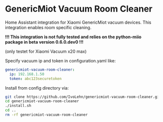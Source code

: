 # GenericMiot Vacuum Room Cleaner

Home Assistant integration for Xiaomi GenericMiot vacuum devices. This integration enables room specific cleaning.

**!!! This integration is not fully tested and relies on the python-miio package in beta version 0.6.0.dev0 !!!**

(only testet for Xiaomi Vacuum x20 max)

Specify vacuum ip and token in configuration.yaml like:

```yaml
genericmiot-vacuum-room-cleaner:
  ip: 192.168.1.50
  token: abc123securetoken
```

Install from config directory via:

```bash
git clone https://github.com/IvoLehn/genericmiot-vacuum-room-cleaner.git
cd genericmiot-vacuum-room-cleaner
./install.sh
cd ..
rm -rf genericmiot-vacuum-room-cleaner
```